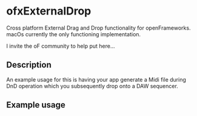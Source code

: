 ofxExternalDrop
=======
Cross platform External Drag and Drop functionality for openFrameworks. macOs currently the only functioning implementation. 

I invite the oF community to help put here...

Description
-----------
An example usage for this is having your app generate a Midi file during DnD operation which you subsequently drop onto a DAW sequencer.

Example usage
------------
<TODO>

